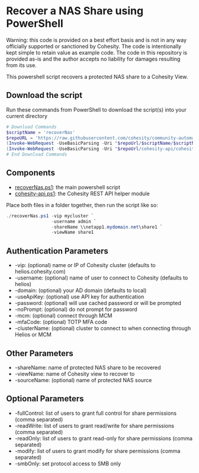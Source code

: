 # Recover a NAS Share using PowerShell

Warning: this code is provided on a best effort basis and is not in any way officially supported or sanctioned by Cohesity. The code is intentionally kept simple to retain value as example code. The code in this repository is provided as-is and the author accepts no liability for damages resulting from its use.

This powershell script recovers a protected NAS share to a Cohesity View.

## Download the script

Run these commands from PowerShell to download the script(s) into your current directory

```powershell
# Download Commands
$scriptName = 'recoverNas'
$repoURL = 'https://raw.githubusercontent.com/cohesity/community-automation-samples/main/powershell'
(Invoke-WebRequest -UseBasicParsing -Uri "$repoUrl/$scriptName/$scriptName.ps1").content | Out-File "$scriptName.ps1"; (Get-Content "$scriptName.ps1") | Set-Content "$scriptName.ps1"
(Invoke-WebRequest -UseBasicParsing -Uri "$repoUrl/cohesity-api/cohesity-api.ps1").content | Out-File cohesity-api.ps1; (Get-Content cohesity-api.ps1) | Set-Content cohesity-api.ps1
# End Download Commands
```

## Components

* [recoverNas.ps1](https://raw.githubusercontent.com/cohesity/community-automation-samples/main/powershell/recoverNas/recoverNas.ps1): the main powershell script
* [cohesity-api.ps1](https://raw.githubusercontent.com/cohesity/community-automation-samples/main/powershell/cohesity-api/cohesity-api.ps1): the Cohesity REST API helper module

Place both files in a folder together, then run the script like so:

```powershell
./recoverNas.ps1 -vip mycluster `
                 -username admin `
                 -shareName \\netapp1.mydomain.net\share1 `
                 -viewName share1
```

## Authentication Parameters

* -vip: (optional) name or IP of Cohesity cluster (defaults to helios.cohesity.com)
* -username: (optional) name of user to connect to Cohesity (defaults to helios)
* -domain: (optional) your AD domain (defaults to local)
* -useApiKey: (optional) use API key for authentication
* -password: (optional) will use cached password or will be prompted
* -noPrompt: (optional) do not prompt for password
* -mcm: (optional) connect through MCM
* -mfaCode: (optional) TOTP MFA code
* -clusterName: (optional) cluster to connect to when connecting through Helios or MCM

## Other Parameters

* -shareName: name of protected NAS share to be recovered
* -viewName: name of Cohesity view to recover to
* -sourceName: (optional) name of protected NAS source

## Optional Parameters

* -fullControl: list of users to grant full control for share permissions (comma separated)
* -readWrite: list of users to grant read/write for share permissions (comma separated)
* -readOnly: list of users to grant read-only for share permissions (comma separated)
* -modify: list of users to grant modify for share permissions (comma separated)
* -smbOnly: set protocol access to SMB only
